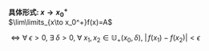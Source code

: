 **具体形式: $x\to x_0^+$**  
$\lim\limits_{x\to x_0^+}f(x)=A$  
  
$\iff\forall\;\epsilon>0,\;\exists\;\delta>0,\;\forall\;x_1,x_2\in\mathbb{U}_+(x_0,\delta),\;|\,f(x_1)-f(x_2)|<\epsilon$  
